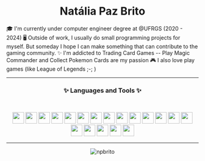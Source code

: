<h1 align="center"> 
 Natália Paz Brito
</h1>


🎓 I'm currently under computer engineer degree at @UFRGS (2020 - 2024)
🖥️ Outside of work, I usually do small programming projects for myself. But someday I hope I can make something that can contribute to the gaming community.
✨ I'm addicted to Trading Card Games -- Play Magic Commander and Collect Pokemon Cards are my passion
🎮 I also love play games (like League of Legends ;-; )

---

<h3 align="center">✨ Languages and Tools ✨</h3>
<br>
 <p align="center"> 
  <a href="https://angular.io" target="_blank"> 
    <img src="https://cdn.jsdelivr.net/gh/devicons/devicon/icons/angularjs/angularjs-plain.svg"
              width="30"  height="30"/></a> 
  <a href="https://www.gnu.org/software/bash/" target="_blank"> 
              <img src="https://cdn.jsdelivr.net/gh/devicons/devicon/icons/bash/bash-original.svg" 
              width="30"  height="30"/></a> 
  <a href="https://getbootstrap.com/" target="_blank"> 
              <img src="https://cdn.jsdelivr.net/gh/devicons/devicon/icons/bootstrap/bootstrap-plain.svg"
              width="30"  height="30"/></a> 
  <a href="https://developer.mozilla.org/en-US/docs/Web/CSS" target="_blank"> 
              <img src="https://cdn.jsdelivr.net/gh/devicons/devicon/icons/css3/css3-plain.svg" 
              width="30"  height="30"/></a> 
  <a href="https://www.figma.com" target="_blank"> 
              <img src="https://cdn.jsdelivr.net/gh/devicons/devicon/icons/figma/figma-original.svg"
              width="30"  height="30"/></a> 
  <a href="https://git-scm.com/" target="_blank"> 
  <img src="https://cdn.jsdelivr.net/gh/devicons/devicon/icons/git/git-plain.svg"
              width="30"  height="30"/></a> 
  <a href="https://developer.mozilla.org/en-US/docs/Web/HTML" target="_blank"> 
  <img src="https://cdn.jsdelivr.net/gh/devicons/devicon/icons/html5/html5-plain.svg"
              width="30"  height="30"/></a> 
  <a href="https://dev.java/" target="_blank"> 
  <img src="https://cdn.jsdelivr.net/gh/devicons/devicon/icons/java/java-original.svg"
            width="30"  height="30"/></a> 
  <a href="https://www.javascript.com/" target="_blank"> 
  <img src="https://cdn.jsdelivr.net/gh/devicons/devicon/icons/javascript/javascript-plain.svg"
              width="30"  height="30"/></a> 
  <a href="https://jestjs.io/" target="_blank"> 
  <img src="https://cdn.jsdelivr.net/gh/devicons/devicon/icons/jest/jest-plain.svg"
            width="30"  height="30"/></a> 
  <a href="https://www.linux.org/" target="_blank"> 
  <img src="https://cdn.jsdelivr.net/gh/devicons/devicon/icons/linux/linux-original.svg"
            width="30"  height="30"/></a> 
  <a href="https://nodejs.org/en/" target="_blank"> 
  <img src="https://cdn.jsdelivr.net/gh/devicons/devicon/icons/nodejs/nodejs-plain.svg"
            width="30"  height="30"/></a> 
  <a href="https://nuxtjs.org/" target="_blank"> 
  <img src="https://cdn.jsdelivr.net/gh/devicons/devicon/icons/nuxtjs/nuxtjs-original.svg"
            width="30"  height="30"/></a> 
  <a href="https://www.postgresql.org/" target="_blank"> 
  <img src="https://cdn.jsdelivr.net/gh/devicons/devicon/icons/postgresql/postgresql-original.svg"
            width="30"  height="30"/></a> 
  <a href="https://reactjs.org/" target="_blank"> 
  <img src="https://cdn.jsdelivr.net/gh/devicons/devicon/icons/react/react-original.svg"
            width="30"  height="30"/></a> 
  <a href="https://sass-lang.com/" target="_blank"> 
  <img src="https://cdn.jsdelivr.net/gh/devicons/devicon/icons/sass/sass-original.svg"
            width="30"  height="30"/></a> 
  <a href="https://spring.io/projects/spring-boot" target="_blank"> 
  <img src="https://cdn.jsdelivr.net/gh/devicons/devicon/icons/spring/spring-original.svg" 
            width="30"  height="30"/></a> 
  <a href="https://vuejs.org/" target="_blank"> 
  <img src="https://cdn.jsdelivr.net/gh/devicons/devicon/icons/vuejs/vuejs-original.svg"
            width="30"  height="30"/></a> 
  <a href="https://vuetifyjs.com/en/" target="_blank"> 
  <img src="https://cdn.jsdelivr.net/gh/devicons/devicon/icons/vuetify/vuetify-original.svg"
            width="30"  height="30"/></a> 
  </p>

---

  <p align="center">
  <img src="https://github-readme-stats.vercel.app/api?username=npbrito&show_icons=true&title_color=333&icon_color=333&text_color=333&bg_color=fffff" alt="npbrito" />
  </p>
